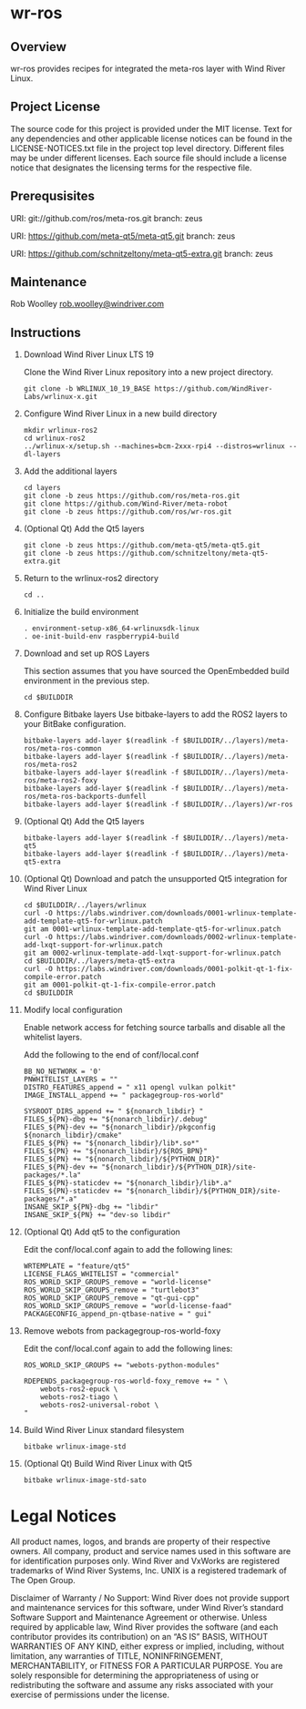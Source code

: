 # wr-ros

## Overview

wr-ros provides recipes for integrated the meta-ros layer with Wind River Linux.

## Project License

The source code for this project is provided under the MIT license.
Text for any dependencies and other applicable license notices can be found in
the LICENSE-NOTICES.txt file in the project top level directory. Different
files may be under different licenses. Each source file should include a
license notice that designates the licensing terms for the respective file.

## Prerequsisites

URI: git://github.com/ros/meta-ros.git
branch: zeus

URI: https://github.com/meta-qt5/meta-qt5.git
branch: zeus

URI: https://github.com/schnitzeltony/meta-qt5-extra.git
branch: zeus

## Maintenance

Rob Woolley <rob.woolley@windriver.com>

## Instructions

1. Download Wind River Linux LTS 19

    Clone the Wind River Linux repository into a new project directory.
    ```
    git clone -b WRLINUX_10_19_BASE https://github.com/WindRiver-Labs/wrlinux-x.git
    ```

2. Configure Wind River Linux in a new build directory

    ```
    mkdir wrlinux-ros2
    cd wrlinux-ros2
    ../wrlinux-x/setup.sh --machines=bcm-2xxx-rpi4 --distros=wrlinux --dl-layers
    ```

3. Add the additional layers

    ```
    cd layers
    git clone -b zeus https://github.com/ros/meta-ros.git
    git clone https://github.com/Wind-River/meta-robot
    git clone -b zeus https://github.com/ros/wr-ros.git
    ```

4. (Optional Qt) Add the Qt5 layers

    ```
    git clone -b zeus https://github.com/meta-qt5/meta-qt5.git
    git clone -b zeus https://github.com/schnitzeltony/meta-qt5-extra.git
    ```

5. Return to the wrlinux-ros2 directory
    ```
    cd ..
    ```

6. Initialize the build environment
    ```
    . environment-setup-x86_64-wrlinuxsdk-linux
    . oe-init-build-env raspberrypi4-build
    ```

7. Download and set up ROS Layers

    This section assumes that you have sourced the OpenEmbedded build environment in the previous step.

    ```
    cd $BUILDDIR
    ```

8. Configure Bitbake layers
    Use bitbake-layers to add the ROS2 layers to your BitBake configuration.

    ```
    bitbake-layers add-layer $(readlink -f $BUILDDIR/../layers)/meta-ros/meta-ros-common
    bitbake-layers add-layer $(readlink -f $BUILDDIR/../layers)/meta-ros/meta-ros2
    bitbake-layers add-layer $(readlink -f $BUILDDIR/../layers)/meta-ros/meta-ros2-foxy
    bitbake-layers add-layer $(readlink -f $BUILDDIR/../layers)/meta-ros/meta-ros-backports-dunfell
    bitbake-layers add-layer $(readlink -f $BUILDDIR/../layers)/wr-ros
    ```

9. (Optional Qt) Add the Qt5 layers
    ```
    bitbake-layers add-layer $(readlink -f $BUILDDIR/../layers)/meta-qt5
    bitbake-layers add-layer $(readlink -f $BUILDDIR/../layers)/meta-qt5-extra
    ```

10. (Optional Qt) Download and patch the unsupported Qt5 integration for Wind River Linux

    ```
    cd $BUILDDIR/../layers/wrlinux
    curl -O https://labs.windriver.com/downloads/0001-wrlinux-template-add-template-qt5-for-wrlinux.patch
    git am 0001-wrlinux-template-add-template-qt5-for-wrlinux.patch
    curl -O https://labs.windriver.com/downloads/0002-wrlinux-template-add-lxqt-support-for-wrlinux.patch
    git am 0002-wrlinux-template-add-lxqt-support-for-wrlinux.patch
    cd $BUILDDIR/../layers/meta-qt5-extra
    curl -O https://labs.windriver.com/downloads/0001-polkit-qt-1-fix-compile-error.patch
    git am 0001-polkit-qt-1-fix-compile-error.patch
    cd $BUILDDIR
    ```

11. Modify local configuration

    Enable network access for fetching source tarballs and disable all the whitelist layers.

    Add the following to the end of conf/local.conf
    ```
    BB_NO_NETWORK = '0'
    PNWHITELIST_LAYERS = ""
    DISTRO_FEATURES_append = " x11 opengl vulkan polkit"
    IMAGE_INSTALL_append += " packagegroup-ros-world"

    SYSROOT_DIRS_append += " ${nonarch_libdir} "
    FILES_${PN}-dbg += "${nonarch_libdir}/.debug"
    FILES_${PN}-dev += "${nonarch_libdir}/pkgconfig ${nonarch_libdir}/cmake"
    FILES_${PN} += "${nonarch_libdir}/lib*.so*"
    FILES_${PN} += "${nonarch_libdir}/${ROS_BPN}"
    FILES_${PN} += "${nonarch_libdir}/${PYTHON_DIR}"
    FILES_${PN}-dev += "${nonarch_libdir}/${PYTHON_DIR}/site-packages/*.la"
    FILES_${PN}-staticdev += "${nonarch_libdir}/lib*.a"
    FILES_${PN}-staticdev += "${nonarch_libdir}/${PYTHON_DIR}/site-packages/*.a"
    INSANE_SKIP_${PN}-dbg += "libdir"
    INSANE_SKIP_${PN} += "dev-so libdir"
    ```

12. (Optional Qt) Add qt5 to the configuration

    Edit the conf/local.conf again to add the following lines:
    ```
    WRTEMPLATE = "feature/qt5"
    LICENSE_FLAGS_WHITELIST = "commercial"
    ROS_WORLD_SKIP_GROUPS_remove = "world-license"
    ROS_WORLD_SKIP_GROUPS_remove = "turtlebot3"
    ROS_WORLD_SKIP_GROUPS_remove = "qt-gui-cpp"
    ROS_WORLD_SKIP_GROUPS_remove = "world-license-faad"
    PACKAGECONFIG_append_pn-qtbase-native = " gui"
    ```

13. Remove webots from packagegroup-ros-world-foxy

    Edit the conf/local.conf again to add the following lines:
    ```
    ROS_WORLD_SKIP_GROUPS += "webots-python-modules"

    RDEPENDS_packagegroup-ros-world-foxy_remove += " \
        webots-ros2-epuck \
        webots-ros2-tiago \
        webots-ros2-universal-robot \
    "
    ```

14. Build Wind River Linux standard filesystem

    ```
    bitbake wrlinux-image-std
    ```

15. (Optional Qt) Build Wind River Linux with Qt5
    ```
    bitbake wrlinux-image-std-sato
    ```



# Legal Notices

All product names, logos, and brands are property of their respective owners. All company,
product and service names used in this software are for identification purposes only.
Wind River and VxWorks are registered trademarks of Wind River Systems, Inc. UNIX is a
registered trademark of The Open Group.

Disclaimer of Warranty / No Support: Wind River does not provide support
and maintenance services for this software, under Wind River’s standard
Software Support and Maintenance Agreement or otherwise. Unless required
by applicable law, Wind River provides the software (and each contributor
provides its contribution) on an “AS IS” BASIS, WITHOUT WARRANTIES OF ANY
KIND, either express or implied, including, without limitation, any warranties
of TITLE, NONINFRINGEMENT, MERCHANTABILITY, or FITNESS FOR A PARTICULAR
PURPOSE. You are solely responsible for determining the appropriateness of
using or redistributing the software and assume any risks associated with
your exercise of permissions under the license.


